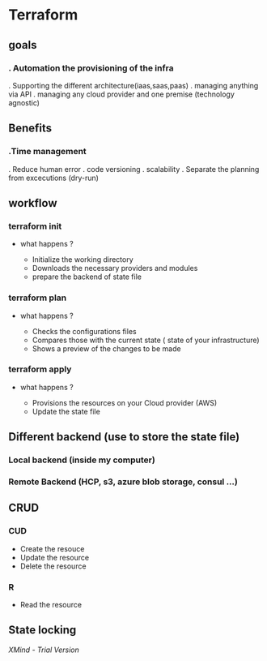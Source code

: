 # Terraform

## goals

### . Automation the provisioning of the infra
. Supporting the different architecture(iaas,saas,paas)
. managing anything via API
. managing any cloud provider and one premise (technology agnostic)



## Benefits

### .Time management
. Reduce human error
. code versioning
. scalability
. Separate the planning from excecutions (dry-run)


## workflow

### terraform init

- what happens ?

	- Initialize the working directory
	- Downloads the necessary providers and modules
	- prepare the backend of state file

### terraform plan

- what happens ?

	- Checks the configurations files
	- Compares those with the current state ( state of your infrastructure)
	- Shows a preview of the changes to be made

### terraform apply

- what happens ?

	- Provisions the resources on your Cloud provider (AWS)
	- Update the state file

## Different backend (use to store the state file)

### Local backend (inside my computer)

### Remote Backend (HCP, s3, azure blob storage, consul ...)

## CRUD

### CUD

- Create the resouce
- Update the resource
- Delete the resource

### R

- Read the resource

## State locking

*XMind - Trial Version*
